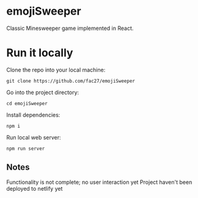 # emojiSweeper
Classic Minesweeper game implemented in React. 

# Run it locally
Clone the repo into your local machine:
```terminal
git clone https://github.com/fac27/emojiSweeper
```
Go into the project directory:
```terminal
cd emojiSweeper
```
Install dependencies:
```terminal
npm i
```
Run local web server:
```terminal
npm run server
```

## Notes
Functionality is not complete; no user interaction yet
Project haven't been deployed to netlify yet
